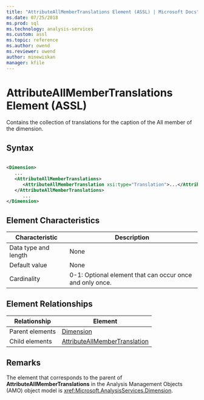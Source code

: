 ```yaml
---
title: "AttributeAllMemberTranslations Element (ASSL) | Microsoft Docs"
ms.date: 07/25/2018
ms.prod: sql
ms.technology: analysis-services
ms.custom: assl
ms.topic: reference
ms.author: owend
ms.reviewer: owend
author: minewiskan
manager: kfile
---
```

# AttributeAllMemberTranslations Element (ASSL)

  Contains the collection of translations for the caption of the All member of the dimension.  
  
## Syntax  
  
```xml  
  
<Dimension>  
   ...  
   <AttributeAllMemberTranslations>  
      <AttributeAllMemberTranslation xsi:type="Translation">...</AttributeAllMemberTranslation>  
   </AttributeAllMemberTranslations>  
      ...  
</Dimension>  
```  
  
## Element Characteristics  
  
|Characteristic|Description|  
|--------------------|-----------------|  
|Data type and length|None|  
|Default value|None|  
|Cardinality|0-1: Optional element that can occur once and only once.|  
  
## Element Relationships  
  
|Relationship|Element|  
|------------------|-------------|  
|Parent elements|[Dimension](objects/dimension-element-assl.md)|  
|Child elements|[AttributeAllMemberTranslation](objects/attributeallmembertranslation-element-assl.md)|  
  
## Remarks  
 The element that corresponds to the parent of **AttributeAllMemberTranslations** in the Analysis Management Objects (AMO) object model is <xref:Microsoft.AnalysisServices.Dimension>.  
